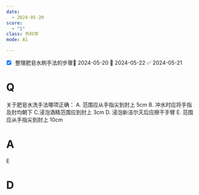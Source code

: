 ```yaml
---
date:
  - 2024-05-20
score:
  - "1"
class: 外科学
mode: A1

---
```


- [x] 整理肥皂水刷手法的步骤🛫 2024-05-20 📅 2024-05-22 ✅ 2024-05-21

# Q
关于肥皂水洗手法哪项正确：
A. 范围应从手指尖到肘上 5cm
B. 冲水时应将手指及肘均朝下
C.浸泡酒精范围应到肘上 3cm
D. 浸泡新洁尔灭后应擦干手臂
E. 范围应从手指尖到肘上 10cm

# A

E


# D
